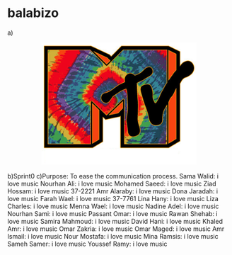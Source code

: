 # balabizo
a)<p align="center">
  <img src="https://github.com/nourhanAlimohamed/balabizo/blob/master/MTV%20Tie%20Dye.jpg?raw=true" width="350"/>
</p>
b)Sprint0
c)Purpose: To ease the communication process.
Sama Walid: i love music
Nourhan Ali:  i love music
Mohamed Saeed: i love music
Ziad Hossam: i love music 37-2221
Amr Alaraby: i love music
Dona Jaradah: i love music
Farah Wael: i love music 37-7761
Lina Hany: i love music
Liza Charles: i love music
Menna Wael: i love music
Nadine Adel: i love music
Nourhan Sami: i love music
Passant Omar: i love music
Rawan Shehab: i love music
Samira Mahmoud: i love music
David Hani: i love music
Khaled Amr: i love music
Omar Zakria: i love music
Omar Maged: i love music
Amr Ismail: i love music
Nour Mostafa: i love music
Mina Ramsis: i love music
Sameh Samer: i love music
Youssef Ramy: i love music 
